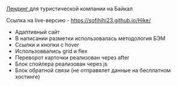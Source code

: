 [Лендинг ]([url](https://sofihihi23.github.io/Hike/)) для туристической компании на Байкал

Ссылка на live-версию - https://sofihihi23.github.io/Hike/
- Адаптивный сайт
- В написании разметки использовалась методология БЭМ
- Ссылки и кнопки с hover
- Использоввались grid и flex
- Переворот карточки реализован через after
- Блок спойлера реализован через js
- Блок обратной связи (не отправялет данные на бесплатном хостинге)
